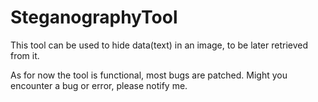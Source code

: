 # SteganographyTool
This tool can be used to hide data(text) in an image, to be later retrieved from it.

As for now the tool is functional, most bugs are patched. Might you encounter a bug or error, please notify me.
